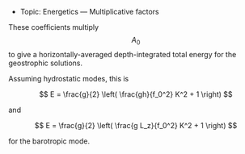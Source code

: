  - Topic: Energetics — Multiplicative factors

These coefficients multiply $$A_0$$ to give a horizontally-averaged depth-integrated total energy for the geostrophic solutions.

Assuming hydrostatic modes, this is

$$
E = \frac{g}{2} \left( \frac{gh}{f_0^2} K^2 + 1 \right)
$$ 

and

$$
E = \frac{g}{2} \left( \frac{g L_z}{f_0^2} K^2 + 1 \right)
$$ 

for the barotropic mode.
